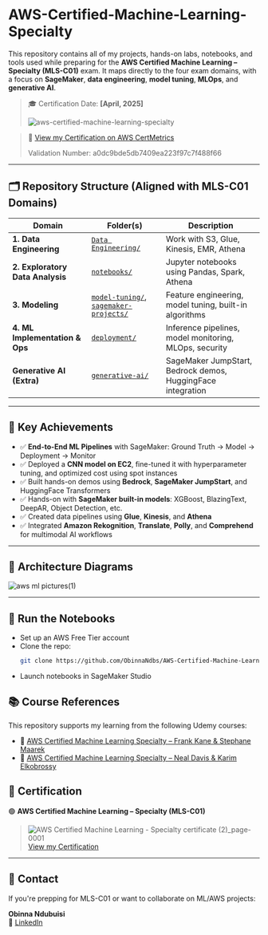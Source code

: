 # AWS-Certified-Machine-Learning-Specialty

This repository contains all of my projects, hands-on labs, notebooks, and tools used while preparing for the **AWS Certified Machine Learning – Specialty (MLS-C01)** exam. It maps directly to the four exam domains, with a focus on **SageMaker**, **data engineering**, **model tuning**, **MLOps**, and **generative AI**.

> 🎓 Certification Date: **[April, 2025]**
>
> ![aws-certified-machine-learning-specialty](https://github.com/user-attachments/assets/c5e85832-98de-4962-90e0-ac03a9781154)

> 📜 [View my Certification on AWS CertMetrics](https://cp.certmetrics.com/amazon/en/public/verify/credential)
>
>  Validation Number: a0dc9bde5db7409ea223f97c7f488f66


---

## 🗂️ Repository Structure (Aligned with MLS-C01 Domains)

| Domain                              | Folder(s)                                  | Description |
|-------------------------------------|---------------------------------------------|-------------|
| **1. Data Engineering**            | [`Data Engineering/`](https://github.com/ObinnaNdbs/AWS-Certified-Machine-Learning-Specialty/tree/main/Data%20Engineering)   | Work with S3, Glue, Kinesis, EMR, Athena |
| **2. Exploratory Data Analysis**   | [`notebooks/`](https://github.com/ObinnaNdbs/AWS-Certified-Machine-Learning-Specialty/tree/main/Exploratory%20Data%20Analysis)                 | Jupyter notebooks using Pandas, Spark, Athena |
| **3. Modeling**                    | [`model-tuning/`](https://github.com/ObinnaNdbs/AWS-Certified-Machine-Learning-Specialty/tree/main/Modeling), [`sagemaker-projects/`](./sagemaker-projects) | Feature engineering, model tuning, built-in algorithms |
| **4. ML Implementation & Ops**    | [`deployment/`](https://github.com/ObinnaNdbs/AWS-Certified-Machine-Learning-Specialty/tree/main/ML%20Implementation%20and%20Operations)               | Inference pipelines, model monitoring, MLOps, security |
| **Generative AI (Extra)**         | [`generative-ai/`](./generative-ai)         | SageMaker JumpStart, Bedrock demos, HuggingFace integration |

---

## 🧪 Key Achievements

- ✅ **End-to-End ML Pipelines** with SageMaker: Ground Truth → Model → Deployment → Monitor
- ✅ Deployed a **CNN model on EC2**, fine-tuned it with hyperparameter tuning, and optimized cost using spot instances
- ✅ Built hands-on demos using **Bedrock**, **SageMaker JumpStart**, and HuggingFace Transformers
- ✅ Hands-on with **SageMaker built-in models**: XGBoost, BlazingText, DeepAR, Object Detection, etc.
- ✅ Created data pipelines using **Glue**, **Kinesis**, and **Athena**
- ✅ Integrated **Amazon Rekognition**, **Translate**, **Polly**, and **Comprehend** for multimodal AI workflows

---


## 📸 Architecture Diagrams
![aws ml pictures(1)](https://github.com/user-attachments/assets/741de150-b785-4f10-912c-35abc1f9c7a2)


---

## 🚀 Run the Notebooks

- Set up an AWS Free Tier account
- Clone the repo:
  ```bash
  git clone https://github.com/ObinnaNdbs/AWS-Certified-Machine-Learning-Specialty.git
- Launch notebooks in SageMaker Studio

## 📚 Course References

This repository supports my learning from the following Udemy courses:

- 🧠 [AWS Certified Machine Learning Specialty – Frank Kane & Stephane Maarek](https://www.udemy.com/course/aws-machine-learning/?couponCode=CP130525US)
- 🧠 [AWS Certified Machine Learning Specialty – Neal Davis & Karim Elkobrossy](https://www.udemy.com/course/aws-certified-machine-learning-specialty-mls/?couponCode=CP130525US)

## 📜 Certification

🟢 **AWS Certified Machine Learning – Specialty (MLS-C01)**

> ![AWS Certified Machine Learning - Specialty certificate (2)_page-0001](https://github.com/user-attachments/assets/70fd15f5-e963-4b5f-aa7a-521ae2d9853b)
> [View my Certification](https://www.credly.com/badges/63e4e26a-334c-4e3b-bbf9-7df94db3482e)

---

## 📧 Contact

If you're prepping for MLS-C01 or want to collaborate on ML/AWS projects:

**Obinna Ndubuisi**  
🔗 [LinkedIn](https://www.linkedin.com/in/obinna-ndubuisi-576471293/)  
